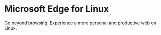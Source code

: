 # Microsoft Edge for Linux
Go beyond browsing. Experience a more personal and productive web on Linux.
